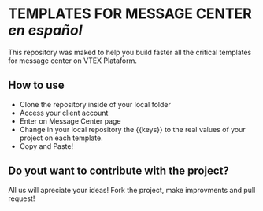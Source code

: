 # TEMPLATES FOR MESSAGE CENTER *en español*

This repository was maked to help you build faster all the critical templates for message center on VTEX Plataform.

## How to use
- Clone the repository inside of your local folder
- Access your client account
- Enter on Message Center page
- Change in your local repository the {{keys}} to the real values of your project on each template.
- Copy and Paste!

## Do yout want to contribute with the project?

All us will apreciate your ideas! Fork the project, make improvments and pull request!